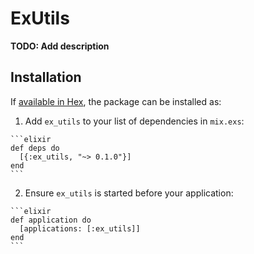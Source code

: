 # ExUtils

**TODO: Add description**

## Installation

If [available in Hex](https://hex.pm/docs/publish), the package can be installed as:

  1. Add `ex_utils` to your list of dependencies in `mix.exs`:

    ```elixir
    def deps do
      [{:ex_utils, "~> 0.1.0"}]
    end
    ```

  2. Ensure `ex_utils` is started before your application:

    ```elixir
    def application do
      [applications: [:ex_utils]]
    end
    ```

